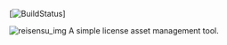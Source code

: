 [![BuildStatus](https://img.shields.io/badge/failing-update%20fail-red)]

![reisensu_img](https://funkyimg.com/i/373GZ.png)
A simple license asset management tool.
